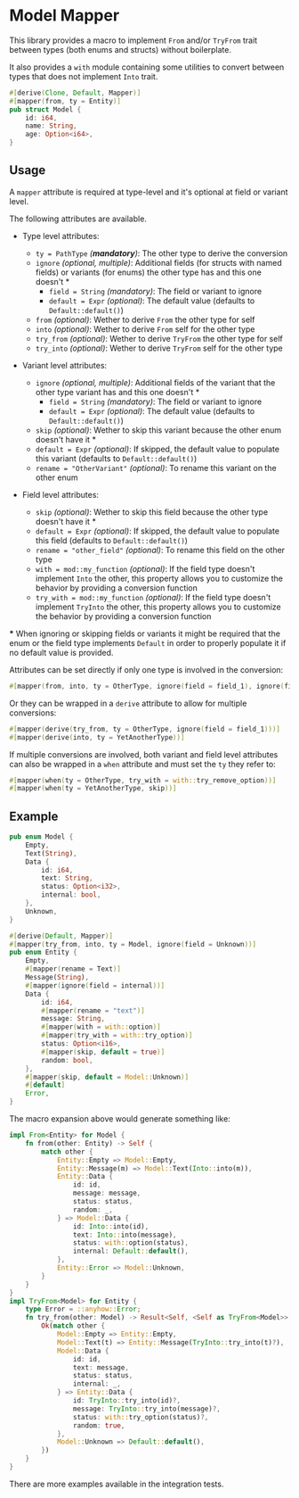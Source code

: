 # Model Mapper

This library provides a macro to implement `From` and/or `TryFrom` trait between types (both enums and structs) without boilerplate.

It also provides a `with` module containing some utilities to convert between types that does not implement `Into` trait.

```rs
#[derive(Clone, Default, Mapper)]
#[mapper(from, ty = Entity)]
pub struct Model {
    id: i64,
    name: String,
    age: Option<i64>,
}
```

## Usage

A `mapper` attribute is required at type-level and it's optional at field or variant level.

The following attributes are available.

- Type level attributes:

  - `ty = PathType` _(**mandatory**)_: The other type to derive the conversion
  - `ignore` _(optional, multiple)_: Additional fields (for structs with named fields) or variants (for enums) the
    other type has and this one doesn't \*
    - `field = String` _(mandatory)_: The field or variant to ignore
    - `default = Expr` _(optional)_: The default value (defaults to `Default::default()`)
  - `from` _(optional)_: Wether to derive `From` the other type for self
  - `into` _(optional)_: Wether to derive `From` self for the other type
  - `try_from` _(optional)_: Wether to derive `TryFrom` the other type for self
  - `try_into` _(optional)_: Wether to derive `TryFrom` self for the other type

- Variant level attributes:

  - `ignore` _(optional, multiple)_: Additional fields of the variant that the other type variant has and this one
    doesn't \*
    - `field = String` _(mandatory)_: The field or variant to ignore
    - `default = Expr` _(optional)_: The default value (defaults to `Default::default()`)
  - `skip` _(optional)_: Wether to skip this variant because the other enum doesn't have it \*
  - `default = Expr` _(optional)_: If skipped, the default value to populate this variant (defaults to `Default::default()`)
  - `rename = "OtherVariant"` _(optional)_: To rename this variant on the other enum

- Field level attributes:

  - `skip` _(optional)_: Wether to skip this field because the other type doesn't have it \*
  - `default = Expr` _(optional)_: If skipped, the default value to populate this field  (defaults to `Default::default()`)
  - `rename = "other_field"` _(optional)_: To rename this field on the other type
  - `with = mod::my_function` _(optional)_: If the field type doesn't implement `Into` the other, this property allows
    you to customize the behavior by providing a conversion function
  - `try_with = mod::my_function` _(optional)_: If the field type doesn't implement `TryInto` the other, this property
    allows you to customize the behavior by providing a conversion function

**\*** When ignoring or skipping fields or variants it might be required that the enum or the field type implements
`Default` in order to properly populate it if no default value is provided.

Attributes can be set directly if only one type is involved in the conversion:

```rs
#[mapper(from, into, ty = OtherType, ignore(field = field_1), ignore(field = field_2))]
```

Or they can be wrapped in a `derive` attribute to allow for multiple conversions:

```rs
#[mapper(derive(try_from, ty = OtherType, ignore(field = field_1)))]
#[mapper(derive(into, ty = YetAnotherType))]
```

If multiple conversions are involved, both variant and field level attributes can also be wrapped in a `when` attribute
and must set the `ty` they refer to:

```rs
#[mapper(when(ty = OtherType, try_with = with::try_remove_option))]
#[mapper(when(ty = YetAnotherType, skip))]
```

## Example

```rs
pub enum Model {
    Empty,
    Text(String),
    Data {
        id: i64,
        text: String,
        status: Option<i32>,
        internal: bool,
    },
    Unknown,
}

#[derive(Default, Mapper)]
#[mapper(try_from, into, ty = Model, ignore(field = Unknown))]
pub enum Entity {
    Empty,
    #[mapper(rename = Text)]
    Message(String),
    #[mapper(ignore(field = internal))]
    Data {
        id: i64,
        #[mapper(rename = "text")]
        message: String,
        #[mapper(with = with::option)]
        #[mapper(try_with = with::try_option)]
        status: Option<i16>,
        #[mapper(skip, default = true)]
        random: bool,
    },
    #[mapper(skip, default = Model::Unknown)]
    #[default]
    Error,
}
```

The macro expansion above would generate something like:

```rs
impl From<Entity> for Model {
    fn from(other: Entity) -> Self {
        match other {
            Entity::Empty => Model::Empty,
            Entity::Message(m) => Model::Text(Into::into(m)),
            Entity::Data {
                id: id,
                message: message,
                status: status,
                random: _,
            } => Model::Data {
                id: Into::into(id),
                text: Into::into(message),
                status: with::option(status),
                internal: Default::default(),
            },
            Entity::Error => Model::Unknown,
        }
    }
}
impl TryFrom<Model> for Entity {
    type Error = ::anyhow::Error;
    fn try_from(other: Model) -> Result<Self, <Self as TryFrom<Model>>::Error> {
        Ok(match other {
            Model::Empty => Entity::Empty,
            Model::Text(t) => Entity::Message(TryInto::try_into(t)?),
            Model::Data {
                id: id,
                text: message,
                status: status,
                internal: _,
            } => Entity::Data {
                id: TryInto::try_into(id)?,
                message: TryInto::try_into(message)?,
                status: with::try_option(status)?,
                random: true,
            },
            Model::Unknown => Default::default(),
        })
    }
}
```

There are more examples available in the integration tests.

